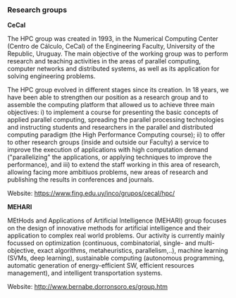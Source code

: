 ### Research groups

**CeCal**

The HPC group was created in 1993, in the Numerical Computing Center (Centro de Cálculo, CeCal) of the Engineering Faculty, University of the Republic, Uruguay. The main objective of the working group was to perform research and teaching activities in the areas of parallel computing, computer networks and distributed systems, as well as its application for solving engineering problems.

The HPC group evolved in different stages since its creation. In 18 years, we have been able to strengthen our position as a research group and to assemble the computing platform that allowed us to achieve three main objectives: i) to implement a course for presenting the basic concepts of applied parallel computing, spreading the parallel processing technologies and instructing students and researchers in the parallel and distributed computing paradigm (the High Performance Computing course); ii) to offer to other research groups (inside and outside our Faculty) a service to improve the execution of applications with high computation demand ("parallelizing" the applications, or applying techniques to improve the performance), and iii) to extend the staff working in this area of research, allowing facing more ambitiuos problems, new areas of research and publishing the results in conferences and journals. 

Website: https://www.fing.edu.uy/inco/grupos/cecal/hpc/

**MEHARI**

MEtHods and Applications of Artificial Intelligence (MEHARI) group focuses on the design of innovative methods for artificial intelligence and their application to complex real world problems. Our activity is currently mainly focussed on optimization (continuous, combinatorial, single- and multi-objective, exact algorithms, metaheuristics, parallelism,..), machine learning (SVMs, deep learning), sustainable computing (autonomous programming, automatic generation of energy-efficient SW, efficient resources management), and intelligent transportation systems.

Website: http://www.bernabe.dorronsoro.es/group.htm
